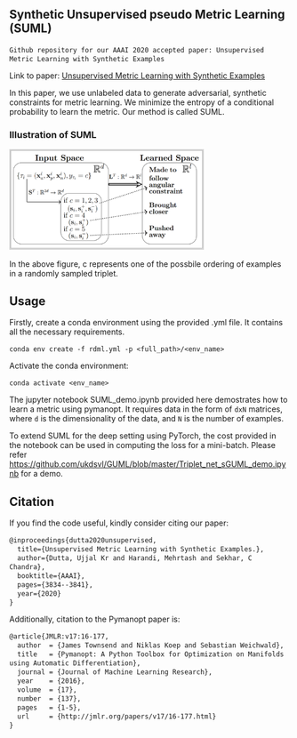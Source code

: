 ## Synthetic Unsupervised pseudo Metric Learning (SUML)
```
Github repository for our AAAI 2020 accepted paper: Unsupervised Metric Learning with Synthetic Examples
```
Link to paper: [Unsupervised Metric Learning with Synthetic Examples](https://www.aaai.org/Papers/AAAI/2020GB/AAAI-DuttaU.7665.pdf) 

In this paper, we use unlabeled data to generate adversarial, synthetic constraints for metric learning. We minimize the entropy of a conditional probability to learn the metric. Our method is called SUML.


### Illustration of SUML
<img src="https://github.com/ukdsvl/SUML/blob/master/illustration/SUML_idea.png?raw=true" width="350">

In the above figure, c represents one of the possbile ordering of examples in a randomly sampled triplet.

## Usage
Firstly, create a conda environment using the provided .yml file. It contains all the necessary requirements.
```
conda env create -f rdml.yml -p <full_path>/<env_name>
```
Activate the conda environment:
```
conda activate <env_name>
```

The jupyter notebook SUML_demo.ipynb provided here demostrates how to learn a metric using pymanopt. It requires data in the form of ``` dxN ``` matrices, where ```d``` is the dimensionality of the data, and ```N``` is the number of examples.

To extend SUML for the deep setting using PyTorch, the cost provided in the notebook can be used in computing the loss for a mini-batch. Please refer https://github.com/ukdsvl/GUML/blob/master/Triplet_net_sGUML_demo.ipynb for a demo.

## Citation

If you find the code useful, kindly consider citing our paper:
```
@inproceedings{dutta2020unsupervised,
  title={Unsupervised Metric Learning with Synthetic Examples.},
  author={Dutta, Ujjal Kr and Harandi, Mehrtash and Sekhar, C Chandra},
  booktitle={AAAI},
  pages={3834--3841},
  year={2020}
}
```

Additionally, citation to the Pymanopt paper is:
```
@article{JMLR:v17:16-177,
  author  = {James Townsend and Niklas Koep and Sebastian Weichwald},
  title   = {Pymanopt: A Python Toolbox for Optimization on Manifolds using Automatic Differentiation},
  journal = {Journal of Machine Learning Research},
  year    = {2016},
  volume  = {17},
  number  = {137},
  pages   = {1-5},
  url     = {http://jmlr.org/papers/v17/16-177.html}
}
```
